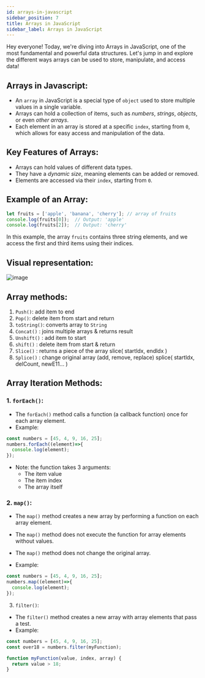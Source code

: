 ```yaml
---  
id: arrays-in-javascript  
sidebar_position: 7
title: Arrays in JavaScript  
sidebar_label: Arrays in JavaScript
---
```


Hey everyone! Today, we're diving into Arrays in JavaScript, one of the most fundamental and powerful data structures. Let's jump in and explore the different ways arrays can be used to store, manipulate, and access data!
## Arrays in Javascript:

- An `array` in JavaScript is a special type of `object` used to store multiple values in a single variable. 
- Arrays can hold a collection of items, such as *numbers*, *strings*, *objects*, or even *other arrays*. 
- Each element in an array is stored at a specific `index`, starting from `0`, which allows for easy access and manipulation of the data.


## Key Features of Arrays:
- Arrays can hold values of different data types.
- They have a *dynamic size*, meaning elements can be added or removed.
- Elements are accessed via their `index`, starting from `0`.

## Example of an Array:
```javascript
let fruits = ['apple', 'banana', 'cherry']; // array of fruits
console.log(fruits[0]);  // Output: 'apple'
console.log(fruits[2]);  // Output: 'cherry'
```
In this example, the array `fruits` contains three string elements, and we access the first and third items using their indices.

## Visual representation:
![image](https://github.com/user-attachments/assets/01a5cd05-4975-4ee4-af4b-2e16741d5a54)


## Array methods:

1. `Push()`: add item to end
2. `Pop()`: delete item from start and return
3. `toString()`: converts array to `String`
4. `Concat()` : joins multiple arrays & returns result
5. `Unshift()` : add item to start
6. `shift()` : delete item from start & return
7. `Slice()` : 
returns a piece of the array
slice( startldx, endldx )
8. `Splice()` : 
change original array (add, remove, replace)
splice( startldx, delCount, newE11... )

## Array Iteration Methods:
### 1. `forEach()`:
- The `forEach()` method calls a function (a callback function) once for each array element.
- Example:
```javascript
const numbers = [45, 4, 9, 16, 25];
numbers.forEach((element)=>{
  console.log(element);
});
```
- Note: the function takes 3 arguments:
  - The item value
  - The item index
  - The array itself
### 2. `map()`:
- The `map()` method creates a new array by performing a function on each array element.
- The `map()` method does not execute the function for array elements without values.
- The `map()` method does not change the original array.

- Example:
```javascript
const numbers = [45, 4, 9, 16, 25];
numbers.map((element)=>{
  console.log(element);
});
```

3. `filter()`:
- The `filter()` method creates a new array with array elements that pass a test.
- Example:
```javascript
const numbers = [45, 4, 9, 16, 25];
const over18 = numbers.filter(myFunction);

function myFunction(value, index, array) {
  return value > 18;
}
```
